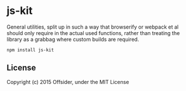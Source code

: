 # js-kit

General utilities, split up in such a way that browserify or webpack et al
should only require in the actual used functions, rather than treating the
library as a grabbag where custom builds are required.

```
npm install js-kit
```

## License
Copyright (c) 2015 Offsider, under the MIT License
